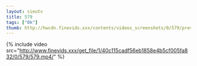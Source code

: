 ```yaml
--- 
layout: sieutv
title: 579
tags: ["0k"]
thumb: http://hwcdn.finevids.xxx/contents/videos_screenshots/0/579/preview.mp4.jpg
---
```

{% include video src="http://www.finevids.xxx/get_file/1/40c115cadf56eb1858e4b5cf005fa832/0/579/579.mp4/" %} 
